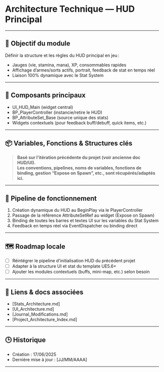 # Architecture Technique — HUD Principal

---

## 📌 Objectif du module

Définir la structure et les règles du HUD principal en jeu :  
- Jauges (vie, stamina, mana), XP, consommables rapides
- Affichage d’armes/sorts actifs, portrait, feedback de stat en temps réel
- Liaison 100% dynamique avec le Stat System

---

## 🧩 Composants principaux

- UI_HUD_Main (widget central)
- BP_PlayerController (instancie/retire le HUD)
- BP_AttributeSet_Base (source unique des stats)
- Widgets contextuels (pour feedback buff/debuff, quick items, etc.)

---

## 📦 Variables, Fonctions & Structures clés

> **Basé sur l’itération précédente du projet (voir ancienne doc HUD/UI).  
> Les conventions, pipelines, noms de variables, fonctions de binding, gestion “Expose on Spawn”, etc., sont récupérés/adaptés ici.**

---

## 🔁 Pipeline de fonctionnement

1. Création dynamique du HUD au BeginPlay via le PlayerController
2. Passage de la référence AttributeSetRef au widget (Expose on Spawn)
3. Binding de toutes les barres et textes UI sur les variables du Stat System
4. Feedback en temps réel via EventDispatcher ou binding direct

---

## 🗺️ Roadmap locale

- [ ] Réintégrer le pipeline d’initialisation HUD du précédent projet
- [ ] Adapter à la structure UI et stat du template UE5.6+
- [ ] Ajouter les modules contextuels (buffs, mini-map, etc.) selon besoin

---

## 🔗 Liens & docs associées

- [Stats_Architecture.md]
- [UI_Architecture.md]
- [Journal_Modifications.md]
- [Project_Architecture_Index.md]

---

## 🕒 Historique

- Création : 17/06/2025
- Dernière mise à jour : [JJ/MM/AAAA]

---

